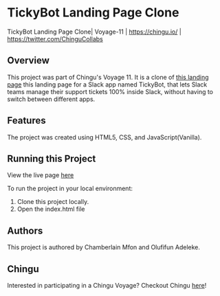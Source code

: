 # TickyBot Landing Page Clone
TickyBot Landing Page Clone| Voyage-11 | https://chingu.io/ | https://twitter.com/ChinguCollabs

## Overview
This project was part of Chingu's Voyage 11. It is a clone of [this landing page](https://tickybott.herokuapp.com/) this landing page for a Slack app named TickyBot, that lets Slack teams manage their support tickets 100% inside Slack, without having to switch between different apps.

## Features
The project was created using HTML5, CSS, and JavaScript(Vanilla).

## Running this Project
View the live page [here](https://chingu-voyages.github.io/v11-toucans-team-10/)

To run the project in your local environment:
  1. Clone this project locally.
  2. Open the index.html file
  
## Authors
This project is authored by Chamberlain Mfon and Olufifun Adeleke.

## Chingu
Interested in participating in a Chingu Voyage? Checkout Chingu [here](chingu.io)!
